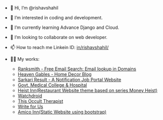 - 👋 Hi, I’m @rishavshahil

- 👀 I’m interested in coding and development.

- 🌱 I’m currently learning Advance Django and Cloud.

- 💞️ I’m looking to collaborate on web developer.

- 📫 How to reach me Linkein ID: <a href="https://www.linkedin.com/in/rishavshahil/" target="_blank">in/rishavshahil/</a>

- 👨‍💻 My works:
  - <a href="https://ranksmith.io" target="_blank">Ranksmith - Free Email Search: Email lookup in Domains</a>
  - <a href="https://heavengables.com" target="_blank">Heaven Gables - Home Decor Blog</a>
  - <a href="https://sarkariresult.study" target="_blank">Sarkari Result - A Notification Job Portal Website</a>
  - <a href="https://gmchpurnea.com" target="_blank">Govt. Medical College & Hospital</a>
  - <a href="https://heistinn.com" target="_blank">Heist Inn(Restaurant Website theme based on series Money Heist)</a>
  - <a href="https://watchdroid.com" target="_blank">Watchdroid</a>
  - <a href="http://theocculttherapist.com/" target="_blank">This Occult Therapist</a>
  - <a href="https://writeforus.biz/home-decor/" target="_blank">Write for Us</a>
  - <a href="https://amicoinn.com" target="_blank">Amico Inn(Static Website using bootstrap)</a>

<!---
rishavshahil/rishavshahil is a ✨ special ✨ repository because its `README.md` (this file) appears on your GitHub profile.
You can click the Preview link to take a look at your changes.
--->
